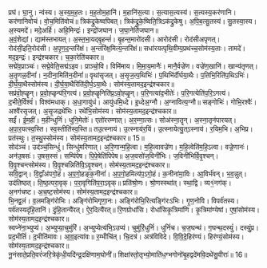 

  
प्रघ॑। घा॒नु। न्व॑स्य। अ॒स्य॒म॒ह॒तः। म॒ह॒तोम॒हानि॑। म॒हानि॑स॒त्या। स॒त्यास॒त्यस्य॑। स॒त्यस्य॒कर॑णानि। कर॑णानिवोचं। वो॒च॒मिति॑वोचं॥ त्रिक॑द्रुकेष्वपिबत्। त्रिक॑द्रुके॒ष्विति॒त्रिऽक॑द्रुकेषु। अ॒पि॒ब॒त्सु॒तस्य॑। सु॒तस्या॒स्य। अ॒स्यमदे॑। मदे॒अहिं॑। अहि॒मिन्द्रः॑। इन्द्रो॑जघान। ज॒घा॒नेति॑जघान॥  
अ॒वं॒शेद्यां। द्याम॑स्तभायत्। अ॒स्त॒भा॒यद्बृ॒हन्तं॑। बृ॒हन्त॒मारो॑दसी। आरोद॑सी। रोद॑सीअपृणत्। रोद॑सी॒इति॒रोद॑सी। अ॒पृ॒ण॒द॒न्तरि॑क्षं। अ॒न्तरि॑क्ष॒मित्य॒न्तरि॑क्षं॥ सधा॑रयत्पृथि॒वीम्प॒प्रथ॑च्च॒सोम॑स्य॒ताः। तामदे॑। मद॒इन्द्रः॑। इन्द्र॑श्चकार। च॒का॒रेति॑चकार॥  
सद्मे॑व॒प्राञ्चः॑। सद्मे॒वेति॒सद्म॑ऽइव। प्राञ्चो॒वि। विमि॑माय। मि॒मा॒य॒मानैः॑। मानै॒र्वज्रे॑ण। वज्रे॑ण॒खानि॑। खान्य॑तृणत्। अ॒तृ॒णन्न॒दीनां॑। न॒दीना॒मिति॑न॒दीनां॑॥ वृथा॑सृजत्। अ॒सृ॒ज॒त्प॒थिभिः॑। प॒थिभि॑र्दीर्घया॒थैः। प॒तिभि॒रिति॑प॒थिऽभिः॑। दी॒र्घ॒या॒थैस्सोम॑स्य। दी॒र्घ॒या॒थैरिति॑दी॒र्घ॒ऽया॒थैः। सोम॑स्य॒तामद॒इन्द्र॑श्चकार॥  
सप्र॑वॊ॒ह्ळॄन्। प्र॒वो॒ह्ळृन्प॑रि॒गत्य॑। प्र॒वो॒ह्ळॄनिति॑प्र॒ऽवो॒ह्ळृ॒न्। प॒रि॒गत्या॑द॒भीतेः॑। प॒रि॒गत्येति॑प॒रि॒ऽगत्य॑। द॒भीते॒र्विश्वं॑। विश्व॑मधाक्। अ॒धा॒गायु॑धं। आयु॑धमि॒ध्दे। इ॒ध्देअ॒ग्नौ। अ॒ग्नावित्य॒ग्नौ॥ सङ्गोभिः॑। गोभि॒रश्वैः॑। अश्वै॑रसृजत्। अ॒सृ॒जद्रथे॑भिः। रथे॑भि॒सोम॑स्य। सोम॑स्य॒तामद॒इन्द्र॑श्चकार॥  
सईं॑। ई॒म॒हीं। म॒हीन्धुनिं॑। धुनि॒मेतोः॑। एतो॑ररम्णात्। अ॒र॒म्णा॒त्सः। सोअ॑स्ना॒तॄन्। अ॒स्ना॒तृन॑पारयत्। अ॒पा॒र॒यत्स्व॒स्ति। स्व॒स्तीति॑स्व॒स्ति॥ तउ॒त्स्नाय॑। उ॒त्स्नाय॑र॒यिं। उ॒त्स्नायेत्यु॒त्ऽस्नाय॑। र॒यिम॒भि। अ॒भिप्र। प्रत॑स्थुः। त॒स्थु॒स्सोम॑स्य। सोम॑स्य॒तामद॒इन्द्र॑श्चकार॥ 15॥  
सोद॑ञ्चं। उद॑ञ्चं॒सिन्धुं॑। सिन्धु॑मरिणात्। अ॒रि॒णान्म॒हि॒त्वा। म॒हि॒त्वावज्रे॑ण। म॒हि॒त्वेति॑म॒हि॒ऽत्वा। वज्रे॒णानः॑। अन॑उ॒षसः॑। उ॒षस॒स्सं। सम्पि॑पेष। पि॒पे॒षेति॑पिपेष॥ अ॒ज॒वसो॑ज॒विनी॑भिः। ज॒विनी॑भिर्वि॒वृ॒श्चन्। वि॒वृ॒श्चन्त्सोम॑स्य। वि॒वृ॒श्चन्निति॑वि॒ऽवृ॒श्चन्। सोम॑स्य॒तामद॒इन्द्र॑श्चकार॥  
सवि॒द्वान्। वि॒द्वाँअ॑पगो॒हं। अ॒प॒गो॒हङ्क॒नीनां॑। अ॒प॒गो॒हमित्य॑प॒ऽगो॒हं। क॒नीना॑मा॒विः। आ॒विर्भ॑वन्। भ॒व॒न्नुत्। उद॑तिष्ठत्। ति॒ष्ठ॒त्परा॒वृक्। प॒रा॒वृगिति॑प॒रा॒ऽवृक्॥ प्रति॑श्रो॒णः। श्रो॒णस्स्था॑त्। स्था॒द्वि। व्य१॒॑नग॑क्। अ॒नग॑चष्ट। अ॒च॒ष्ट॒सोम॑स्य। सोम॑स्य॒तामद॒इन्द्र॑श्चकार॥  
भि॒नद्व॒लं। व॒लमङ्गि॑रोभिः। अङ्गि॑रोभिगृणा॒नः। अङ्गि॑रोभि॒रित्यङ्गि॑रःऽभिः। गृ॒ण॒नोवि। विपर्व॑तस्य। पर्व॑तस्यदृंहि॒तानि॑। दृं॒हि॒तान्यै॑रत्। ऐ॒र॒दित्यै॑रत्॥ रि॒णग्रोधां॑सि। रोधां॑सिकृ॒त्रिमा॑णि। कृ॒त्रिमा॑ण्येषां। ए॒षां॒सोम॑स्य। सोम॑स्य॒तामद॒इन्द्र॑श्चकार॥  
स्वप्ने॑ना॒भ्युप्य॑। अ॒भ्युप्या॒चुमु॑रिं। अ॒भ्युप्येत्य॑भि॒ऽउप्य॑। चुमु॑रिं॒धुनिं॑। धुनिं॑च। च॒ज॒घन्थ॑। ग॒घन्थ॒दस्युं॑। दस्युं॒प्र। प्रद॒भीतिं॑। द॒भीति॑मावः। आ॒व॒इत्या॑वः॥ र॒म्भीचि॑त्। चि॒दत्र॑। अत्र॑विविदे। वि॒वि॒दे॒हिर॑ण्यं। हिर॑ण्यं॒सोम॑स्य। सोम॑स्य॒तामद॒इन्द्र॑श्चकार॥  
नू॒नंसाते॒प्रति॒वरं॑जरि॒त्रेकृ॑धी॒यदि॑न्द्र॒दक्षि॑णाम॒घोनी॑॥ शिक्षा॑स्तो॒तृभ्यो॒माति॑ध॒ग्भगोनो॑बृ॒हद्वदे॑मवि॒दथे॑सु॒वीराः॑॥ 16॥  
